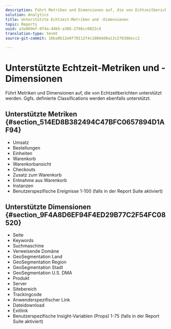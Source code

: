 ```yaml
---
description: Führt Metriken und Dimensionen auf, die von Echtzeitberichten unterstützt werden. Ggfs. definierte Classifications werden ebenfalls unterstützt.
solution: Analytics
title: Unterstützte Echtzeit-Metriken und -Dimensionen
topic: Reports
uuid: a3a869ef-0f4a-44b5-a386-2746cc0822c4
translation-type: tm+mt
source-git-commit: 16ba0b12e0f70112f4c10804d0a13c278388ecc2

---
```



# Unterstützte Echtzeit-Metriken und -Dimensionen

Führt Metriken und Dimensionen auf, die von Echtzeitberichten unterstützt werden. Ggfs. definierte Classifications werden ebenfalls unterstützt.

## Unterstützte Metriken {#section_514ED8B382494C47BFC0657894D1AF94}

* Umsatz
* Bestellungen
* Einheiten
* Warenkorb
* Warenkorbansicht
* Checkouts
* Zusatz zum Warenkorb
* Entnahme aus Warenkorb
* Instanzen
* Benutzerspezifische Ereignisse 1-100 (falls in der Report Suite aktiviert)

## Unterstützte Dimensionen {#section_9F4A8D6EF94F4ED29B77C2F54FC08520}

* Seite
* Keywords
* Suchmaschine
* Verweisende Domäne
* GeoSegmentation Land
* GeoSegmentation Region
* GeoSegmentation Stadt
* GeoSegmentation U.S. DMA
* Produkt
* Server
* Sitebereich
* Trackingcode
* Anwenderspezifischer Link
* Dateidownload
* Exitlink
* Benutzerspezifische Insight-Variablen (Props) 1-75 (falls in der Report Suite aktiviert)

